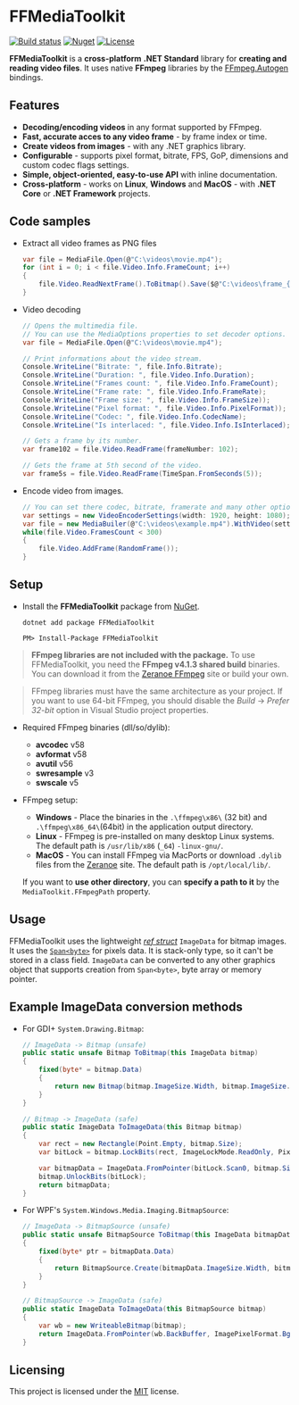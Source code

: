 ﻿
# FFMediaToolkit

[![Build status](https://ci.appveyor.com/api/projects/status/9vaaqchtx1d5nldj?svg=true)](https://ci.appveyor.com/project/radek41/ffmediatoolkit) [![Nuget](https://img.shields.io/nuget/v/FFMediaToolkit.svg)](https://www.nuget.org/packages/FFMediaToolkit/)
[![License](https://img.shields.io/github/license/radek-k/FFMediaToolkit.svg)](https://github.com/radek-k/FFMediaToolkit/blob/master/LICENSE)

**FFMediaToolkit** is a **cross-platform** **.NET Standard** library for **creating and reading video files**. It uses native **FFmpeg** libraries by the [FFmpeg.Autogen](https://github.com/Ruslan-B/FFmpeg.AutoGen) bindings.

## Features

- **Decoding/encoding videos** in any format supported by FFmpeg.
- **Fast, accurate acces to any video frame** - by frame index or time.
- **Create videos from images** - with any .NET graphics library.
- **Configurable** - supports pixel format, bitrate, FPS, GoP, dimensions and custom codec flags settings.
- **Simple, object-oriented, easy-to-use API** with inline documentation.
- **Cross-platform** - works on **Linux**, **Windows** and **MacOS** - with **.NET Core** or **.NET Framework** projects.

## Code samples

- Extract all video frames as PNG files

    ````c#
    var file = MediaFile.Open(@"C:\videos\movie.mp4");
    for (int i = 0; i < file.Video.Info.FrameCount; i++)
    {
        file.Video.ReadNextFrame().ToBitmap().Save($@"C:\videos\frame_{i}.png");
    }
    ````
- Video decoding

    ````c#
    // Opens the multimedia file.
    // You can use the MediaOptions properties to set decoder options.
    var file = MediaFile.Open(@"C:\videos\movie.mp4");
    
    // Print informations about the video stream.
    Console.WriteLine("Bitrate: ", file.Info.Bitrate);
    Console.WriteLine("Duration: ", file.Video.Info.Duration);
    Console.WriteLine("Frames count: ", file.Video.Info.FrameCount);
    Console.WriteLine("Frame rate: ", file.Video.Info.FrameRate);
    Console.WriteLine("Frame size: ", file.Video.Info.FrameSize));
    Console.WriteLine("Pixel format: ", file.Video.Info.PixelFormat));
    Console.WriteLine("Codec: ", file.Video.Info.CodecName);
    Console.WriteLine("Is interlaced: ", file.Video.Info.IsInterlaced);

    // Gets a frame by its number.
    var frame102 = file.Video.ReadFrame(frameNumber: 102);

    // Gets the frame at 5th second of the video.
    var frame5s = file.Video.ReadFrame(TimeSpan.FromSeconds(5));
    ````

- Encode video from images.
    
    ````c#
    // You can set there codec, bitrate, framerate and many other options.
    var settings = new VideoEncoderSettings(width: 1920, height: 1080);
    var file = new MediaBuiler(@"C:\videos\example.mp4").WithVideo(settings).Create();
    while(file.Video.FramesCount < 300)
    {
        file.Video.AddFrame(RandomFrame());
    }
    ````

## Setup

- Install the **FFMediaToolkit** package from [NuGet](https://www.nuget.org/packages/FFMediaToolkit/).

    ````shell
    dotnet add package FFMediaToolkit
    ````

    ````Package Manager Console
    PM> Install-Package FFMediaToolkit
    ````

> **FFmpeg libraries are not included with the package.** To use FFMediaToolkit, you need the **FFmpeg v4.1.3 shared build** binaries. You can download it from the [Zeranoe FFmpeg](https://ffmpeg.zeranoe.com/builds/) site or build your own.

> FFmpeg libraries must have the same architecture as your project. If you want to use 64-bit FFmpeg, you should disable the *Build* -> *Prefer 32-bit* option in Visual Studio project properties.
- Required FFmpeg binaries (dll/so/dylib):
  - **avcodec** v58
  - **avformat** v58
  - **avutil** v56
  - **swresample** v3
  - **swscale** v5
- FFmpeg setup:
  - **Windows** - Place the binaries in the `.\ffmpeg\x86\` (32 bit) and `.\ffmpeg\x86_64\`(64bit) in the application output directory.
  - **Linux** - FFmpeg is pre-installed on many desktop Linux systems. The default path is `/usr/lib/x86` (`_64`) `-linux-gnu/`.
  - **MacOS** - You can install FFmpeg via MacPorts or download `.dylib` files from the [Zeranoe](https://ffmpeg.zeranoe.com/builds/) site. The default path is `/opt/local/lib/`.

  If you want to **use other directory**, you can **specify a path to it** by the  `MediaToolkit.FFmpegPath` property.

## Usage

FFMediaToolkit uses the lightweight [*ref struct*](https://docs.microsoft.com/pl-pl/dotnet/csharp/language-reference/keywords/ref#ref-struct-types) `ImageData` for bitmap images. It uses the [`Span<byte>`](https://docs.microsoft.com/pl-pl/dotnet/api/system.span-1?view=netstandard-2.1) for pixels data. It is stack-only type, so it can't be stored in a class field. `ImageData` can be converted to any other graphics object that supports creation from `Span<byte>`, byte array or memory pointer.

## Example ImageData conversion methods

- For GDI+ `System.Drawing.Bitmap`:

    ````c#
    // ImageData -> Bitmap (unsafe)
    public static unsafe Bitmap ToBitmap(this ImageData bitmap)
    {
        fixed(byte* = bitmap.Data)
        {
            return new Bitmap(bitmap.ImageSize.Width, bitmap.ImageSize.Height, bitmap.Stride, PixelFormat.Format24bppRgb, new IntPtr(bitmap.Data));
        }
    }

    // Bitmap -> ImageData (safe)
    public static ImageData ToImageData(this Bitmap bitmap)
    {
        var rect = new Rectangle(Point.Empty, bitmap.Size);
        var bitLock = bitmap.LockBits(rect, ImageLockMode.ReadOnly, PixelFormat.Format24bppRgb);

        var bitmapData = ImageData.FromPointer(bitLock.Scan0, bitmap.Size, ImagePixelFormat.Bgr24);
        bitmap.UnlockBits(bitLock);
        return bitmapData;
    }
    ````

- For WPF's `System.Windows.Media.Imaging.BitmapSource`:

    ````c#
    // ImageData -> BitmapSource (unsafe)
    public static unsafe BitmapSource ToBitmap(this ImageData bitmapData)
    {
        fixed(byte* ptr = bitmapData.Data)
        {
            return BitmapSource.Create(bitmapData.ImageSize.Width, bitmapData.ImageSize.Height, 96, 96, PixelFormats.Bgr32, null, new IntPtr(ptr), bitmapData.Data.Length, bitmapData.Stride);
        }
    }

    // BitmapSource -> ImageData (safe)
    public static ImageData ToImageData(this BitmapSource bitmap)
    {
        var wb = new WriteableBitmap(bitmap);
        return ImageData.FromPointer(wb.BackBuffer, ImagePixelFormat.Bgra32, wb.PixelWidth, wb.PixelHeight);
    }
    ````

## Licensing

This project is licensed under the [MIT](https://github.com/radek-k/FFMediaToolkit/blob/master/LICENSE) license.
